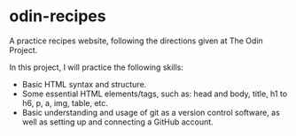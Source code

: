 # odin-recipes
A practice recipes website, following the directions given at The Odin Project.

In this project, I will practice the following skills:

  - Basic HTML syntax and structure.
  - Some essential HTML elements/tags, such as: head and body, title, h1 to h6, p, a, img, table, etc.
  - Basic understanding and usage of git as a version control software, as well as setting up and connecting a GitHub account.
